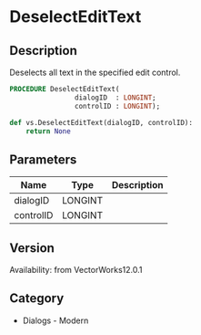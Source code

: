 # DeselectEditText

## Description
Deselects all text in the specified edit control.

```pascal
PROCEDURE DeselectEditText(
				dialogID  : LONGINT;
				controlID : LONGINT);
```

```python
def vs.DeselectEditText(dialogID, controlID):
    return None
```

## Parameters
|Name|Type|Description|
|---|---|---|
|dialogID|LONGINT|   |
|controlID|LONGINT|   |

## Version
Availability: from VectorWorks12.0.1

## Category
* Dialogs - Modern

